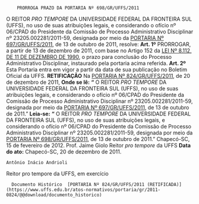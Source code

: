         PRORROGA PRAZO DA PORTARIA Nº 698/GR/UFFS/2011  

 O REITOR *PRO TEMPORE*  DA UNIVERSIDADE FEDERAL DA FRONTEIRA SUL (UFFS), no uso de suas atribuições legais, e considerando o ofício nº 06/CPAD do Presidente da Comissão de Processo Administrativo Disciplinar nº 23205.002281/2011-59, designada por meio da [PORTARIA Nº 697/GR/UFFS/2011](https://www.uffs.edu.br/atos-normativos/portaria/gr/2011-0697), de 13 de outubro de 2011, resolve:   **Art. 1º**  PRORROGAR, a partir de 13 de dezembro de 2011, com base no Artigo 152 da [LEI Nº 8.112, DE 11 DE DEZEMBRO DE 1990](http://www.planalto.gov.br/ccivil_03/leis/l8112cons.htm), o prazo para conclusão do Processo Administrativo Disciplinar, instaurado pela portaria acima referida.   **Art. 2º**  Esta Portaria entra em vigor a partir da data de sua publicação no Boletim Oficial da UFFS.   **RETIFICAÇÃO**   Na [PORTARIA Nº 824/GR/UFFS/2011](https://www.uffs.edu.br/atos-normativos/portaria/gr/2011-0824), de 20 de dezembro de 2011,   **Onde se lê:** **“** O REITOR *PRO TEMPORE*  DA UNIVERSIDADE FEDERAL DA FRONTEIRA SUL (UFFS), no uso de suas atribuições legais, e considerando o ofício nº 06/CPAD do Presidente da Comissão de Processo Administrativo Disciplinar nº 23205.002281/2011-59, designada por meio da [PORTARIA Nº 697/GR/UFFS/2011](https://www.uffs.edu.br/atos-normativos/portaria/gr/2011-0697), de 13 de outubro de 2011.”   **Leia-se:** **“** O REITOR *PRO TEMPORE*  DA UNIVERSIDADE FEDERAL DA FRONTEIRA SUL (UFFS), no uso de suas atribuições legais, e considerando o ofício nº 06/CPAD do Presidente da Comissão de Processo Administrativo Disciplinar nº 23205.002281/2011-59, designada por meio da [PORTARIA Nº 698/GR/UFFS/2011](https://www.uffs.edu.br/atos-normativos/portaria/gr/2011-0698), de 13 de outubro de 2011.”   Chapecó-SC, 15 de fevereiro de 2012.   Prof. Jaime Giolo Reitor *pro tempore*  da UFFS      **Data do ato:** Chapecó-SC, 20 de dezembro de 2011.   
 

    Antônio Inácio Andrioli   
 Reitor pro tempore da UFFS, em exercício 

      Documento Histórico  [PORTARIA Nº 824/GR/UFFS/2011 (RETIFICADA)](https://www.uffs.edu.br/atos-normativos/portaria/gr/2011-0824/@@download/documento_historico)     
      